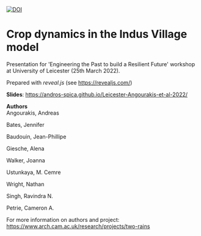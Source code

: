 [![DOI](https://zenodo.org/badge/473794592.svg)](https://zenodo.org/badge/latestdoi/473794592)
# Crop dynamics in the Indus Village model
Presentation for 'Engineering the Past to build a Resilient Future' workshop at University of Leicester (25th March 2022).

Prepared with *reveal.js* (see https://revealjs.com/)

**Slides**: https://andros-spica.github.io/Leicester-Angourakis-et-al-2022/

**Authors**  
Angourakis, Andreas

Bates, Jennifer

Baudouin, Jean-Phillipe

Giesche, Alena

Walker, Joanna

Ustunkaya, M. Cemre 

Wright, Nathan

Singh, Ravindra N. 

Petrie, Cameron A.

For more information on authors and project: https://www.arch.cam.ac.uk/research/projects/two-rains
